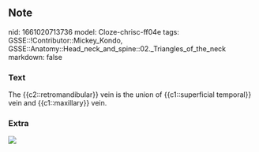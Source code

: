 ## Note
nid: 1661020713736
model: Cloze-chrisc-ff04e
tags: GSSE::!Contributor::Mickey_Kondo, GSSE::Anatomy::Head_neck_and_spine::02._Triangles_of_the_neck
markdown: false

### Text
The {{c2::retromandibular}} vein is the union of {{c1::superficial temporal}} vein and {{c1::maxillary}} vein.

### Extra
<img src="070417_0748_Superficial1.jpg">
